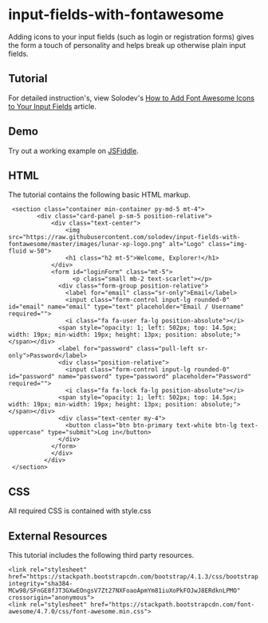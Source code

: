 # input-fields-with-fontawesome
Adding icons to your input fields (such as login or registration forms) gives the form a touch of personality and helps break up otherwise plain input fields.

## Tutorial
For detailed instruction's, view Solodev's [How to Add Font Awesome Icons to Your Input Fields](https://www.solodev.com/blog/web-design/how-to-add-font-awesome-icons-to-your-input-fields.stml) article.

## Demo
Try out a working example on [JSFiddle](https://jsfiddle.net/solodev/ocq126fm/).

## HTML
The tutorial contains the following basic HTML markup.

```
 <section class="container min-container py-md-5 mt-4">
        <div class="card-panel p-sm-5 position-relative">
            <div class="text-center">
                <img src="https://raw.githubusercontent.com/solodev/input-fields-with-fontawesome/master/images/lunar-xp-logo.png" alt="Logo" class="img-fluid w-50">
                <h1 class="h2 mt-5">Welcome, Explorer!</h1>
            </div>
            <form id="loginForm" class="mt-5">
                  <p class="small mb-2 text-scarlet"></p>
              <div class="form-group position-relative">
                <label for="email" class="sr-only">Email</label>
                <input class="form-control input-lg rounded-0" id="email" name="email" type="text" placeholder="Email / Username" required="">
                <i class="fa fa-user fa-lg position-absolute"></i>
              <span style="opacity: 1; left: 502px; top: 14.5px; width: 19px; min-width: 19px; height: 13px; position: absolute;"></span></div>
              <label for="password" class="pull-left sr-only">Password</label>
              <div class="position-relative">
                <input class="form-control input-lg rounded-0" id="password" name="password" type="password" placeholder="Password" required="">
                <i class="fa fa-lock fa-lg position-absolute"></i>
              <span style="opacity: 1; left: 502px; top: 14.5px; width: 19px; min-width: 19px; height: 13px; position: absolute;"></span></div>
              <div class="text-center my-4">
                <button class="btn btn-primary text-white btn-lg text-uppercase" type="submit">Log in</button>
              </div>
            </form>
            </div>
          </div>      
 </section>
```

## CSS
All required CSS is contained with style.css

## External Resources
This tutorial includes the following third party resources.

```
<link rel="stylesheet" href="https://stackpath.bootstrapcdn.com/bootstrap/4.1.3/css/bootstrap.min.css" integrity="sha384-MCw98/SFnGE8fJT3GXwEOngsV7Zt27NXFoaoApmYm81iuXoPkFOJwJ8ERdknLPMO" crossorigin="anonymous">
<link rel="stylesheet" href="https://stackpath.bootstrapcdn.com/font-awesome/4.7.0/css/font-awesome.min.css">
```
